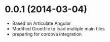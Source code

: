 # 0.0.1 (2014-03-04)

* Based on Articulate Angular
* Modified Gruntfile to load multiple main files
* preparing for cordova integration



